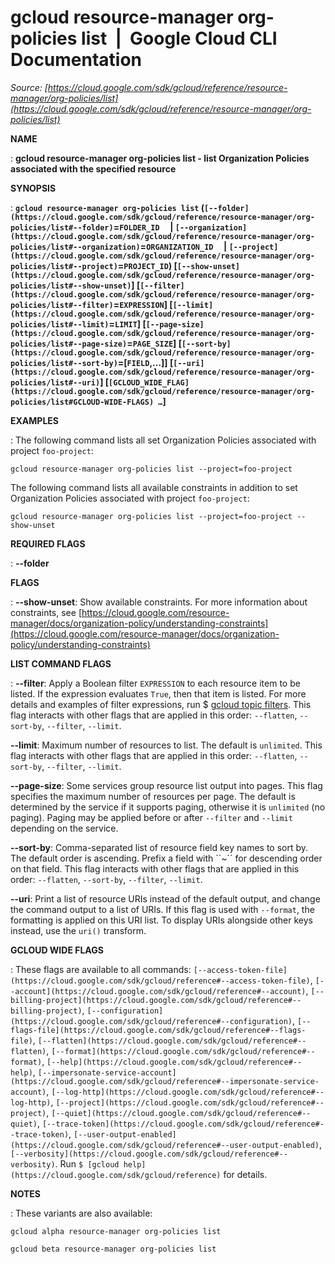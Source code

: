 # gcloud resource-manager org-policies list  |  Google Cloud CLI Documentation

*Source: [https://cloud.google.com/sdk/gcloud/reference/resource-manager/org-policies/list](https://cloud.google.com/sdk/gcloud/reference/resource-manager/org-policies/list)*

**NAME**

: **gcloud resource-manager org-policies list - list Organization Policies associated with the specified resource**

**SYNOPSIS**

: **`gcloud resource-manager org-policies list` (`[--folder](https://cloud.google.com/sdk/gcloud/reference/resource-manager/org-policies/list#--folder)`=`FOLDER_ID`     | `[--organization](https://cloud.google.com/sdk/gcloud/reference/resource-manager/org-policies/list#--organization)`=`ORGANIZATION_ID`     | `[--project](https://cloud.google.com/sdk/gcloud/reference/resource-manager/org-policies/list#--project)`=`PROJECT_ID`) [`[--show-unset](https://cloud.google.com/sdk/gcloud/reference/resource-manager/org-policies/list#--show-unset)`] [`[--filter](https://cloud.google.com/sdk/gcloud/reference/resource-manager/org-policies/list#--filter)`=`EXPRESSION`] [`[--limit](https://cloud.google.com/sdk/gcloud/reference/resource-manager/org-policies/list#--limit)`=`LIMIT`] [`[--page-size](https://cloud.google.com/sdk/gcloud/reference/resource-manager/org-policies/list#--page-size)`=`PAGE_SIZE`] [`[--sort-by](https://cloud.google.com/sdk/gcloud/reference/resource-manager/org-policies/list#--sort-by)`=[`FIELD`,…]] [`[--uri](https://cloud.google.com/sdk/gcloud/reference/resource-manager/org-policies/list#--uri)`] [`[GCLOUD_WIDE_FLAG](https://cloud.google.com/sdk/gcloud/reference/resource-manager/org-policies/list#GCLOUD-WIDE-FLAGS) …`]**

**EXAMPLES**

: The following command lists all set Organization Policies associated with
project `foo-project`:

```
gcloud resource-manager org-policies list --project=foo-project
```

The following command lists all available constraints in addition to set
Organization Policies associated with project `foo-project`:

```
gcloud resource-manager org-policies list --project=foo-project --show-unset
```

**REQUIRED FLAGS**

: **--folder**

**FLAGS**

: **--show-unset**:
Show available constraints. For more information about constraints, see [https://cloud.google.com/resource-manager/docs/organization-policy/understanding-constraints](https://cloud.google.com/resource-manager/docs/organization-policy/understanding-constraints)

**LIST COMMAND FLAGS**

: **--filter**:
Apply a Boolean filter `EXPRESSION` to each resource item
to be listed. If the expression evaluates `True`, then that item is
listed. For more details and examples of filter expressions, run $ [gcloud topic filters](https://cloud.google.com/sdk/gcloud/reference/topic/filters). This flag
interacts with other flags that are applied in this order:
`--flatten`, `--sort-by`, `--filter`,
`--limit`.

**--limit**:
Maximum number of resources to list. The default is `unlimited`. This
flag interacts with other flags that are applied in this order:
`--flatten`, `--sort-by`, `--filter`,
`--limit`.

**--page-size**:
Some services group resource list output into pages. This flag specifies the
maximum number of resources per page. The default is determined by the service
if it supports paging, otherwise it is `unlimited` (no paging).
Paging may be applied before or after `--filter` and
`--limit` depending on the service.

**--sort-by**:
Comma-separated list of resource field key names to sort by. The default order
is ascending. Prefix a field with ``~´´ for descending order on that
field. This flag interacts with other flags that are applied in this order:
`--flatten`, `--sort-by`, `--filter`,
`--limit`.

**--uri**:
Print a list of resource URIs instead of the default output, and change the
command output to a list of URIs. If this flag is used with
`--format`, the formatting is applied on this URI list. To display
URIs alongside other keys instead, use the `uri()` transform.

**GCLOUD WIDE FLAGS**

: These flags are available to all commands: `[--access-token-file](https://cloud.google.com/sdk/gcloud/reference#--access-token-file)`,
`[--account](https://cloud.google.com/sdk/gcloud/reference#--account)`, `[--billing-project](https://cloud.google.com/sdk/gcloud/reference#--billing-project)`,
`[--configuration](https://cloud.google.com/sdk/gcloud/reference#--configuration)`,
`[--flags-file](https://cloud.google.com/sdk/gcloud/reference#--flags-file)`,
`[--flatten](https://cloud.google.com/sdk/gcloud/reference#--flatten)`, `[--format](https://cloud.google.com/sdk/gcloud/reference#--format)`, `[--help](https://cloud.google.com/sdk/gcloud/reference#--help)`, `[--impersonate-service-account](https://cloud.google.com/sdk/gcloud/reference#--impersonate-service-account)`,
`[--log-http](https://cloud.google.com/sdk/gcloud/reference#--log-http)`,
`[--project](https://cloud.google.com/sdk/gcloud/reference#--project)`, `[--quiet](https://cloud.google.com/sdk/gcloud/reference#--quiet)`, `[--trace-token](https://cloud.google.com/sdk/gcloud/reference#--trace-token)`, `[--user-output-enabled](https://cloud.google.com/sdk/gcloud/reference#--user-output-enabled)`,
`[--verbosity](https://cloud.google.com/sdk/gcloud/reference#--verbosity)`.
Run `$ [gcloud help](https://cloud.google.com/sdk/gcloud/reference)` for details.

**NOTES**

: These variants are also available:

```
gcloud alpha resource-manager org-policies list
```

```
gcloud beta resource-manager org-policies list
```
